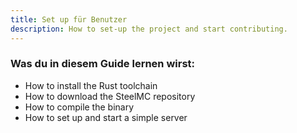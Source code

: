 ```yaml
---
title: Set up für Benutzer
description: How to set-up the project and start contributing.
---
```


### Was du in diesem Guide lernen wirst:

- How to install the Rust toolchain
- How to download the SteelMC repository
- How to compile the binary
- How to set up and start a simple server
